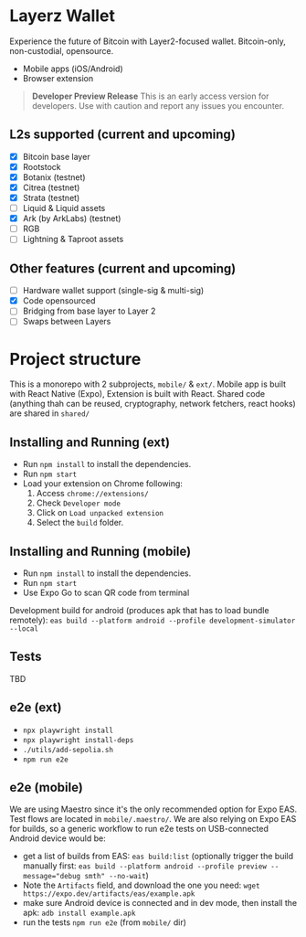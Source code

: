 # Layerz Wallet

Experience the future of Bitcoin with Layer2-focused wallet. Bitcoin-only, non-custodial, opensource.

* Mobile apps (iOS/Android)
* Browser extension

> **Developer Preview Release**
> This is an early access version for developers. Use with caution and report any issues you encounter.

## L2s supported (current and upcoming)

- [x] Bitcoin base layer
- [x] Rootstock
- [x] Botanix (testnet)
- [x] Citrea (testnet)
- [x] Strata (testnet)
- [ ] Liquid & Liquid assets
- [x] Ark (by ArkLabs) (testnet)
- [ ] RGB
- [ ] Lightning & Taproot assets

## Other features (current and upcoming)

- [ ] Hardware wallet support (single-sig & multi-sig)
- [X] Code opensourced
- [ ] Bridging from base layer to Layer 2
- [ ] Swaps between Layers

# Project structure

This is a monorepo with 2 subprojects, `mobile/` & `ext/`. Mobile app is built with React Native (Expo), Extension is built with React.
Shared code (anything thah can be reused, cryptography, network fetchers, react hooks) are shared in `shared/`


## Installing and Running (ext)


- Run `npm install` to install the dependencies.
- Run `npm start`
- Load your extension on Chrome following:
  1.  Access `chrome://extensions/`
  2.  Check `Developer mode`
  3.  Click on `Load unpacked extension`
  4.  Select the `build` folder.

## Installing and Running (mobile)

- Run `npm install` to install the dependencies.
- Run `npm start`
- Use Expo Go to scan QR code from terminal

Development build for android (produces apk that has to load bundle remotely): `eas build --platform android --profile development-simulator --local`

## Tests

TBD

## e2e (ext)

- `npx playwright install`
- `npx playwright install-deps`
- `./utils/add-sepolia.sh`
- `npm run e2e`

## e2e (mobile)

We are using Maestro since it's the only recommended option for Expo EAS. Test flows are located in `mobile/.maestro/`.
We are also relying on Expo EAS for builds, so a generic workflow to run e2e tests on USB-connected Android device would be:

- get a list of builds from EAS: `eas build:list` (optionally trigger the build manually first: `eas build --platform android --profile preview --message="debug smth" --no-wait`)
- Note the `Artifacts` field, and download the one you need: `wget https://expo.dev/artifacts/eas/example.apk`
- make sure Android device is connected and in dev mode, then install the apk: `adb install example.apk`
- run the tests `npm run e2e` (from `mobile/` dir)